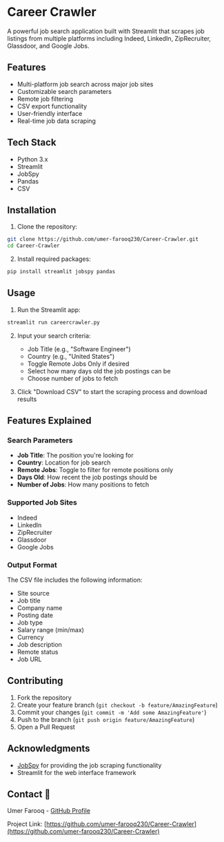 # Career Crawler 

A powerful job search application built with Streamlit that scrapes job listings from multiple platforms including Indeed, LinkedIn, ZipRecruiter, Glassdoor, and Google Jobs.

## Features 

- Multi-platform job search across major job sites
- Customizable search parameters
- Remote job filtering
- CSV export functionality
- User-friendly interface
- Real-time job data scraping

## Tech Stack 

- Python 3.x
- Streamlit
- JobSpy
- Pandas
- CSV

## Installation

1. Clone the repository:
```bash
git clone https://github.com/umer-farooq230/Career-Crawler.git
cd Career-Crawler
```

2. Install required packages:
```bash
pip install streamlit jobspy pandas
```

## Usage 

1. Run the Streamlit app:
```bash
streamlit run careercrawler.py
```

2. Input your search criteria:
   - Job Title (e.g., "Software Engineer")
   - Country (e.g., "United States")
   - Toggle Remote Jobs Only if desired
   - Select how many days old the job postings can be
   - Choose number of jobs to fetch

3. Click "Download CSV" to start the scraping process and download results

## Features Explained 

### Search Parameters
- **Job Title**: The position you're looking for
- **Country**: Location for job search
- **Remote Jobs**: Toggle to filter for remote positions only
- **Days Old**: How recent the job postings should be
- **Number of Jobs**: How many positions to fetch

### Supported Job Sites
- Indeed
- LinkedIn
- ZipRecruiter
- Glassdoor
- Google Jobs

### Output Format
The CSV file includes the following information:
- Site source
- Job title
- Company name
- Posting date
- Job type
- Salary range (min/max)
- Currency
- Job description
- Remote status
- Job URL


## Contributing 

1. Fork the repository
2. Create your feature branch (`git checkout -b feature/AmazingFeature`)
3. Commit your changes (`git commit -m 'Add some AmazingFeature'`)
4. Push to the branch (`git push origin feature/AmazingFeature`)
5. Open a Pull Request

## Acknowledgments 

- [JobSpy](https://github.com/Bunsly/JobSpy) for providing the job scraping functionality
- Streamlit for the web interface framework

## Contact 📧

Umer Farooq - [GitHub Profile](https://github.com/umer-farooq230)

Project Link: [https://github.com/umer-farooq230/Career-Crawler](https://github.com/umer-farooq230/Career-Crawler)
